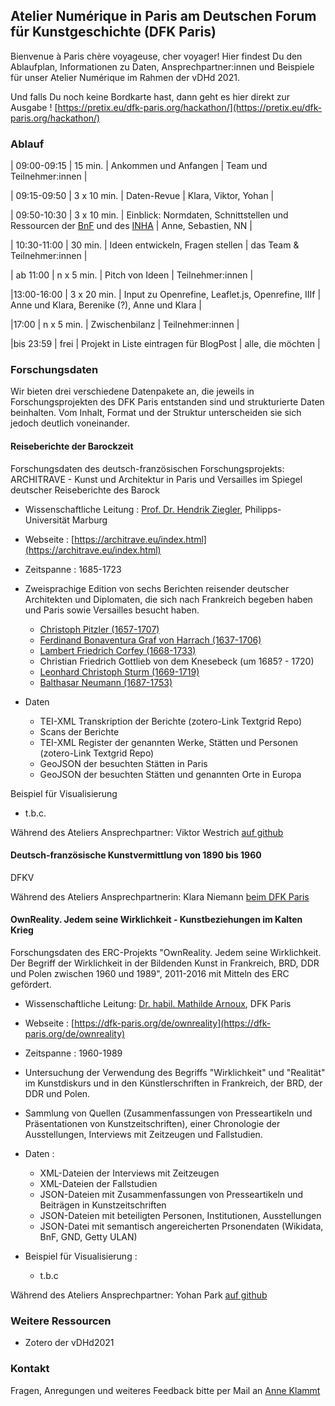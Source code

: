 ## Atelier Numérique in Paris am Deutschen Forum für Kunstgeschichte (DFK Paris)

Bienvenue à Paris chère voyageuse, cher voyager! Hier findest Du den Ablaufplan, Informationen zu Daten, Ansprechpartner:innen und Beispiele für unser Atelier Numérique im Rahmen der vDHd 2021.

Und falls Du noch keine Bordkarte hast, dann geht es hier direkt zur Ausgabe !  [https://pretix.eu/dfk-paris.org/hackathon/](https://pretix.eu/dfk-paris.org/hackathon/)


### Ablauf

| 09:00-09:15 | 15 min. | Ankommen und Anfangen | Team und Teilnehmer:innen |

| 09:15-09:50 | 3 x 10 min. | Daten-Revue | Klara, Viktor, Yohan |

| 09:50-10:30 | 3 x 10 min. | Einblick: Normdaten, Schnittstellen und Ressourcen der [BnF](https://data.bnf.fr/) und des [INHA](https://agorha.inha.fr/inhaprod/jsp/direct_form_raa.jsp) | Anne,  Sebastien, NN | 

| 10:30-11:00 | 30 min. | Ideen entwickeln, Fragen stellen | das Team & Teilnehmer:innen |

| ab 11:00 | n x 5 min. | Pitch von Ideen | Teilnehmer:innen |

|13:00-16:00 | 3 x 20 min. | Input zu Openrefine, Leaflet.js, Openrefine, IIIf | Anne und Klara, Berenike (?), Anne und Klara |

|17:00 | n x 5 min. | Zwischenbilanz | Teilnehmer:innen |

|bis 23:59 | frei | Projekt in Liste eintragen für BlogPost | alle, die möchten |


### Forschungsdaten

Wir bieten drei verschiedene Datenpakete an, die jeweils in Forschungsprojekten des DFK Paris entstanden sind und strukturierte Daten beinhalten. Vom Inhalt, Format und der Struktur unterscheiden sie sich jedoch deutlich voneinander. 


#### Reiseberichte der Barockzeit

Forschungsdaten des deutsch-französischen Forschungsprojekts: ARCHITRAVE - Kunst und Architektur in Paris und Versailles im Spiegel deutscher Reiseberichte des Barock

* Wissenschaftliche Leitung : [Prof. Dr. Hendrik Ziegler](https://www.uni-marburg.de/de/fb09/khi/institut/lehrende-seiten-und-bilder/prof-dr-hendrik-ziegler), Philipps-Universität Marburg
* Webseite : [https://architrave.eu/index.html](https://architrave.eu/index.html)
* Zeitspanne : 1685-1723
* Zweisprachige Edition von sechs Berichten reisender deutscher Architekten und Diplomaten, die sich nach Frankreich begeben haben und Paris sowie Versailles besucht haben.

   * [Christoph Pitzler (1657-1707)](https://www.wikidata.org/wiki/Q27860285)
   * [Ferdinand Bonaventura Graf von Harrach (1637-1706)](https://www.wikidata.org/wiki/Q22915824)
   * [Lambert Friedrich Corfey (1668-1733)](https://www.wikidata.org/wiki/Q1477602)
   * Christian Friedrich Gottlieb von dem Knesebeck (um 1685? - 1720)
   * [Leonhard Christoph Sturm (1669-1719)](https://www.wikidata.org/wiki/Q99183)
   * [Balthasar Neumann (1687-1753)](https://www.wikidata.org/wiki/Q61349)

* Daten 
  * TEI-XML Transkription der Berichte (zotero-Link Textgrid Repo)
  * Scans der Berichte
  * TEI-XML Register der genannten Werke, Stätten und Personen (zotero-Link Textgrid Repo)
  * GeoJSON der besuchten Stätten in Paris
  * GeoJSON der besuchten Stätten und genannten Orte in Europa 

Beispiel für Visualisierung
* t.b.c.

Während des Ateliers Ansprechpartner: Viktor Westrich [auf github](https://github.com/vwestric)

#### Deutsch-französische Kunstvermittlung von 1890 bis 1960
DFKV

Während des Ateliers Ansprechpartnerin: Klara Niemann [beim DFK Paris](https://dfk-paris.org/de/person/klara-niemann-2839.html)

#### OwnReality. Jedem seine Wirklichkeit - Kunstbeziehungen im Kalten Krieg

Forschungsdaten des ERC-Projekts "OwnReality. Jedem seine Wirklichkeit. Der Begriff der Wirklichkeit in der Bildenden Kunst in Frankreich, BRD, DDR und Polen zwischen 1960 und 1989", 2011-2016 mit Mitteln des ERC gefördert.

* Wissenschaftliche Leitung: [Dr. habil. Mathilde Arnoux](https://dfk-paris.org/de/person/mathilde-arnoux-315.html), DFK Paris

* Webseite : [https://dfk-paris.org/de/ownreality](https://dfk-paris.org/de/ownreality)
* Zeitspanne : 1960-1989
* Untersuchung der Verwendung des Begriffs "Wirklichkeit" und "Realität" im Kunstdiskurs und in den Künstlerschriften  in Frankreich, der BRD, der DDR und Polen.
* Sammlung von Quellen (Zusammenfassungen von Presseartikeln und Präsentationen von Kunstzeitschriften), einer Chronologie der Ausstellungen, Interviews mit Zeitzeugen und Fallstudien.

* Daten :
  * XML-Dateien der Interviews mit Zeitzeugen
  * XML-Dateien der Fallstudien
  * JSON-Dateien mit Zusammenfassungen von Presseartikeln und Beiträgen in Kunstzeitschriften
  * JSON-Dateien mit beteiligten Personen, Institutionen, Ausstellungen 
  * JSON-Datei mit semantisch angereicherten Prsonendaten (Wikidata, BnF, GND, Getty ULAN)

* Beispiel für Visualisierung :
  * t.b.c


Während des Ateliers Ansprechpartner: Yohan Park [auf github]()

### Weitere Ressourcen

* Zotero der vDHd2021




### Kontakt

Fragen, Anregungen und weiteres Feedback bitte per Mail an [Anne Klammt](https://dfk-paris.org/de/person/anne-klammt-2597.html)
